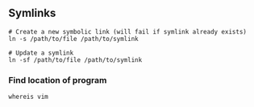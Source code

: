 ## Symlinks
```shell
# Create a new symbolic link (will fail if symlink already exists)
ln -s /path/to/file /path/to/symlink

# Update a symlink
ln -sf /path/to/file /path/to/symlink
```

### Find location of program
```shell
whereis vim
```
